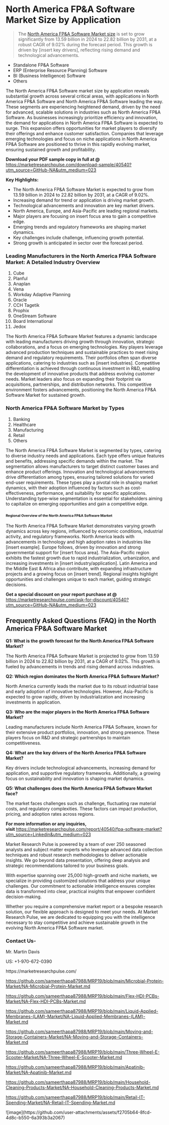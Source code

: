 <h1>North America FP&A Software Market&nbsp;Size by Application</h1><blockquote><p>The <a href="https://marketresearchpulse.com/download-sample/40540?utm_source=GitHub-NA&amp;utm_medium=023">North America FP&A Software Market size</a> is set to grow significantly from 13.59 billion in 2024 to 22.82 billion by 2031, at a robust CAGR of 9.02% during the forecast period. This growth is driven by [insert key drivers], reflecting rising demand and technological advancements.</p></blockquote><ul><li>Standalone FP&A Software<li> ERP (Enterprise Resource Planning) Software<li> BI (Business Intelligence) Software<li> Others</li></ul><p>The North America FP&A Software market size by application reveals substantial growth across several critical areas, with applications in North America FP&A Software and North America FP&A Software leading the way. These segments are experiencing heightened demand, driven by the need for advanced, scalable solutions in industries such as North America FP&A Software. As businesses increasingly prioritize efficiency and innovation, the demand for applications in North America FP&A Software is expected to surge. This expansion offers opportunities for market players to diversify their offerings and enhance customer satisfaction. Companies that leverage emerging technologies and focus on niche applications in North America FP&A Software are positioned to thrive in this rapidly evolving market, ensuring sustained growth and profitability.</p><p><strong>Download your PDF sample copy in full at @ </strong><a href="https://marketresearchpulse.com/download-sample/40540?utm_source=GitHub-NA&amp;utm_medium=023">https://marketresearchpulse.com/download-sample/40540?utm_source=GitHub-NA&amp;utm_medium=023</a></p><p><strong>Key Highlights: </strong></p><ul><li>The North America FP&A Software Market is expected to grow from 13.59 billion in 2024 to 22.82 billion by 2031, at a CAGR of 9.02%.</li><li>Increasing demand for trend or application is driving market growth.</li><li>Technological advancements and innovation are key market drivers.</li><li>North America, Europe, and Asia-Pacific are leading regional markets.</li><li>Major players are focusing on insert focus area to gain a competitive edge.</li><li>Emerging trends and regulatory frameworks are shaping market dynamics.</li><li>Key challenges include challenge, influencing growth potential.</li><li>Strong growth is anticipated in sector over the forecast period.</li></ul><h3>Leading Manufacturers in the North America FP&A Software Market: A Detailed Industry Overview</h3><ol><li>Cube</li><li>Planful</li><li>Anaplan</li><li>Vena</li><li>Workday Adaptive Planning</li><li>Oracle</li><li>CCH Tagetik</li><li>Prophix</li><li>OneStream Software</li><li>Board International</li><li>Jedox</li></ol><div class="flex max-w-full flex-col flex-grow"><div class="min-h-8 text-message flex w-full flex-col items-end gap-2 whitespace-normal break-words [.text-message+&amp;]:mt-5" dir="auto" data-message-author-role="assistant" data-message-id="fd8432e4-4910-450d-b182-61b7bfb0a01f" data-message-model-slug="gpt-4o"><div class="flex w-full flex-col gap-1 empty:hidden first:pt-[3px]"><div class="markdown prose w-full break-words dark:prose-invert light"><p>The North America FP&A Software Market features a dynamic landscape with leading manufacturers driving growth through innovation, strategic collaborations, and a focus on emerging technologies. Key players leverage advanced production techniques and sustainable practices to meet rising demand and regulatory requirements. Their portfolios often span diverse applications, catering to industries such as [insert industries]. Competitive differentiation is achieved through continuous investment in R&amp;D, enabling the development of innovative products that address evolving customer needs. Market leaders also focus on expanding their footprint via acquisitions, partnerships, and distribution networks. This competitive environment fosters advancements, positioning the North America FP&A Software Market for sustained growth.</p></div></div></div></div><h3>North America FP&A Software Market by Types</h3><ol><li>Banking<li> Healthcare<li> Manufacturing<li> Retail<li> Others</li></ol><div class="flex max-w-full flex-col flex-grow"><div class="min-h-8 text-message flex w-full flex-col items-end gap-2 whitespace-normal break-words [.text-message+&amp;]:mt-5" dir="auto" data-message-author-role="assistant" data-message-id="084470be-0bb7-4664-bddf-5156b4f41249" data-message-model-slug="gpt-4o-mini"><div class="flex w-full flex-col gap-1 empty:hidden first:pt-[3px]"><div class="markdown prose w-full break-words dark:prose-invert light"><p>The North America FP&A Software Market is segmented by types, catering to diverse industry needs and applications. Each type offers unique features and benefits, addressing specific demands within the market. The segmentation allows manufacturers to target distinct customer bases and enhance product offerings. Innovation and technological advancements drive differentiation among types, ensuring tailored solutions for varied end-user requirements. These types play a pivotal role in shaping market dynamics, with their adoption influenced by factors such as cost-effectiveness, performance, and suitability for specific applications. Understanding type-wise segmentation is essential for stakeholders aiming to capitalize on emerging opportunities and gain a competitive edge.</p></div></div></div></div><h3><span style="font-size: 11px;">Regional Overview of the North America FP&A Software Market</span></h3><div class="flex max-w-full flex-col flex-grow"><div class="min-h-8 text-message flex w-full flex-col items-end gap-2 whitespace-normal break-words [.text-message+&amp;]:mt-5" dir="auto" data-message-author-role="assistant" data-message-id="e9038762-ce64-4e30-91c9-9bd413514231" data-message-model-slug="gpt-4o-mini"><div class="flex w-full flex-col gap-1 empty:hidden first:pt-[3px]"><div class="markdown prose w-full break-words dark:prose-invert light"><p>The North America FP&A Software Market demonstrates varying growth dynamics across key regions, influenced by economic conditions, industrial activity, and regulatory frameworks. North America leads with advancements in technology and high adoption rates in industries like [insert example]. Europe follows, driven by innovation and strong governmental support for [insert focus area]. The Asia-Pacific region exhibits the fastest growth due to rapid industrialization, urbanization, and increasing investments in [insert industry/application]. Latin America and the Middle East &amp; Africa also contribute, with expanding infrastructure projects and a growing focus on [insert trend]. Regional insights highlight opportunities and challenges unique to each market, guiding strategic decisions.</p></div></div></div></div><p><strong>Get a special discount on your report purchase at @ </strong><a href="https://marketresearchpulse.com/ask-for-discount/40540?utm_source=GitHub-NA&amp;utm_medium=023">https://marketresearchpulse.com/ask-for-discount/40540?utm_source=GitHub-NA&amp;utm_medium=023</a></p><h2>Frequently Asked Questions (FAQ) in the North America FP&A Software Market</h2><p><strong>Q1: What is the growth forecast for the North America FP&A Software Market?</strong></p><p>The North America FP&A Software Market is projected to grow from 13.59 billion in 2024 to 22.82 billion by 2031, at a CAGR of 9.02%. This growth is fueled by advancements in trends and rising demand across industries.</p><p><strong>Q2: Which region dominates the North America FP&A Software Market?</strong></p><p>North America currently leads the market due to its robust industrial base and early adoption of innovative technologies. However, Asia-Pacific is expected to grow rapidly, driven by industrialization and increasing investments in application.</p><p><strong>Q3: Who are the major players in the North America FP&A Software Market?</strong></p><p>Leading manufacturers include North America FP&A Software, known for their extensive product portfolios, innovation, and strong presence. These players focus on R&amp;D and strategic partnerships to maintain competitiveness.</p><p><strong>Q4: What are the key drivers of the North America FP&A Software Market?</strong></p><p>Key drivers include technological advancements, increasing demand for application, and supportive regulatory frameworks. Additionally, a growing focus on sustainability and innovation is shaping market dynamics.</p><p><strong>Q5: What challenges does the North America FP&A Software Market face?</strong></p><p>The market faces challenges such as challenge, fluctuating raw material costs, and regulatory complexities. These factors can impact production, pricing, and adoption rates across regions.</p><p><strong>For more information or any inquiries, visit&nbsp;</strong><a href="https://marketresearchpulse.com/report/40540/fpa-software-market?utm_source=Linkedin&utm_medium=023">https://marketresearchpulse.com/report/40540/fpa-software-market?utm_source=Linkedin&utm_medium=023</a></p><p>Market Research Pulse is powered by a team of over 250 seasoned analysts and subject matter experts who leverage advanced data collection techniques and robust research methodologies to deliver actionable insights. We go beyond data presentation, offering deep analysis and strategic recommendations tailored to your business goals.</p><p>With expertise spanning over 25,000 high-growth and niche markets, we specialize in providing customized solutions that address your unique challenges. Our commitment to actionable intelligence ensures complex data is transformed into clear, practical insights that empower confident decision-making.</p><p>Whether you require a comprehensive market report or a bespoke research solution, our flexible approach is designed to meet your needs. At Market Research Pulse, we are dedicated to equipping you with the intelligence necessary to stay competitive and achieve sustainable growth in the evolving North America FP&A Software market.</p><h3><strong>Contact Us-</strong></h3><p>Mr. Martin Davis</p><p>US: +1-970-672-0390</p><p>https://marketresearchpulse.com/</p><p><a href="https://github.com/sameerthapa87988/MRP19/blob/main/Microbial-Protein-Market/NA-Microbial-Protein-Market.md">https://github.com/sameerthapa87988/MRP19/blob/main/Microbial-Protein-Market/NA-Microbial-Protein-Market.md</a></p><p><a href="https://github.com/sameerthapa87988/MRP19/blob/main/Flex-HDI-PCBs-Market/NA-Flex-HDI-PCBs-Market.md">https://github.com/sameerthapa87988/MRP19/blob/main/Flex-HDI-PCBs-Market/NA-Flex-HDI-PCBs-Market.md</a></p><p><a href="https://github.com/sameerthapa87988/MRP19/blob/main/Liquid-Applied-Membranes-(LAM)-Market/NA-Liquid-Applied-Membranes-(LAM)-Market.md">https://github.com/sameerthapa87988/MRP19/blob/main/Liquid-Applied-Membranes-(LAM)-Market/NA-Liquid-Applied-Membranes-(LAM)-Market.md</a></p><p><a href="https://github.com/sameerthapa87988/MRP19/blob/main/Moving-and-Storage-Containers-Market/NA-Moving-and-Storage-Containers-Market.md">https://github.com/sameerthapa87988/MRP19/blob/main/Moving-and-Storage-Containers-Market/NA-Moving-and-Storage-Containers-Market.md</a></p><p><a href="https://github.com/sameerthapa87988/MRP19/blob/main/Three-Wheel-E-Scooter-Market/NA-Three-Wheel-E-Scooter-Market.md">https://github.com/sameerthapa87988/MRP19/blob/main/Three-Wheel-E-Scooter-Market/NA-Three-Wheel-E-Scooter-Market.md</a></p><p><a href="https://github.com/sameerthapa87988/MRP19/blob/main/Apatinib-Market/NA-Apatinib-Market.md">https://github.com/sameerthapa87988/MRP19/blob/main/Apatinib-Market/NA-Apatinib-Market.md</a></p><p><a href="https://github.com/sameerthapa87988/MRP19/blob/main/Household-Cleaning-Products-Market/NA-Household-Cleaning-Products-Market.md">https://github.com/sameerthapa87988/MRP19/blob/main/Household-Cleaning-Products-Market/NA-Household-Cleaning-Products-Market.md</a></p><p><a href="https://github.com/sameerthapa87988/MRP19/blob/main/Retail-IT-Spending-Market/NA-Retail-IT-Spending-Market.md">https://github.com/sameerthapa87988/MRP19/blob/main/Retail-IT-Spending-Market/NA-Retail-IT-Spending-Market.md</a></p>
![image](https://github.com/user-attachments/assets/f2705b64-8fcd-4d8c-b550-6a393b3a2067)
